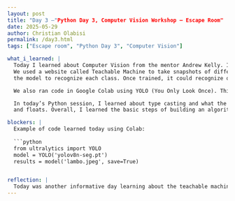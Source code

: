 ```yaml
---
layout: post
title: "Day 3 –"Python Day 3, Computer Vision Workshop – Escape Room"
date: 2025-05-29
author: Christian Olabisi
permalink: /day3.html
tags: ["Escape room", "Python Day 3", "Computer Vision"]

what_i_learned: |
  Today I learned about Computer Vision from the mentor Andrew Kelly. I learned what the difference between image classification and object detection is.
  We used a website called Teachable Machine to take snapshots of different images in our room. For each item, we gave it its own class and then trained
  the model to recognize each class. Once trained, it could recognize objects when placed in front of the camera.

  We also ran code in Google Colab using YOLO (You Only Look Once). This code takes the image we upload and identifies specific objects within it.

  In today’s Python session, I learned about type casting and what the type() function does. I also learned how to convert between strings, integers,
  and floats. Overall, I learned the basic steps of building an algorithm in Python.

blockers: |
  Example of code learned today using Colab:
  
  ```python
  from ultralytics import YOLO
  model = YOLO('yolov8n-seg.pt')
  results = model('lambo.jpeg', save=True)


reflection: |
  Today was another informative day learning about the teachable machine and Colab. Also learning more skills in python helped improve  my skills and i look forward to applying them when we start the program next week. Lastly I had fun playing the escape with my    project group, and coming in first place felt great. With the way my group worked during the escape room portion. I believe that my    project group will have a great team dynamic this summer.
---
```

